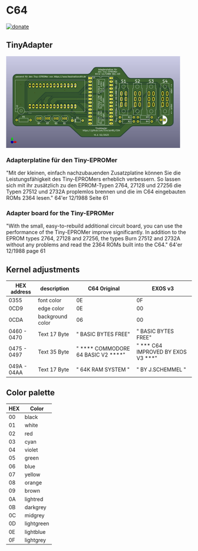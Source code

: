 # C64 #

[![donate](https://img.shields.io/badge/donate-PayPal-blue.svg)](https://www.paypal.me/Sinclair81)

## TinyAdapter ##

<!-- markdownlint-disable MD033 -->
<img src="https://raw.githubusercontent.com/Sinclair81/C64/master/TinyAdapter/TinyAdapter.png" align="center" alt="TinyAdapter" height="249" width="472">
<!-- markdownlint-enable MD033 -->

### Adapterplatine für den Tiny-EPROMer ###

"Mit der kleinen, einfach nachzubauenden Zusatzplatine können Sie die Leistungsfähigkeit des Tiny-EPROMers
erheblich verbessern. So lassen sich mit ihr zusätzlich zu den EPROM-Typen 2764, 27128 und 27256 die Typen
27512 und 2732A proplemlos brennen und die im C64 eingebauten ROMs 2364 lesen."
64'er 12/1988 Seite 61

### Adapter board for the Tiny-EPROMer ###

"With the small, easy-to-rebuild additional circuit board, you can use the performance of the Tiny-EPROMer
improve significantly. In addition to the EPROM types 2764, 27128 and 27256, the types
Burn 27512 and 2732A without any problems and read the 2364 ROMs built into the C64."
64'er 12/1988 page 61


## Kernel adjustments ##

HEX address | description      | C64 Original                          | EXOS v3  
------------|------------------|---------------------------------------|--------  
0355        | font color       | 0E                                    | 0F  
0CD9        | edge color       | 0E                                    | 00  
0CDA        | background color | 06                                    | 00  
0460 - 0470 | Text 17 Byte     | " BASIC BYTES FREE"                   | " BASIC BYTES FREE"  
0475 - 0497 | Text 35 Byte     | "    **** COMMODORE 64 BASIC V2 ****" | "    *** C64 IMPROVED BY EXOS V3 ***"
049A - 04AA | Text 17 Byte     | " 64K RAM SYSTEM  "                   | "  BY J.SCHEMMEL  "

## Color palette ##

HEX | Color
----| -----
00  | black
01  | white
02  | red
03  | cyan
04  | violet
05  | green
06  | blue
07  | yellow
08  | orange
09  | brown
0A  | lightred
0B  | darkgrey
0C  | midgrey
0D  | lightgreen
0E  | lightblue
0F  | lightgrey
